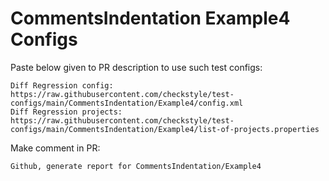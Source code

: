 # CommentsIndentation Example4 Configs
Paste below given to PR description to use such test configs:
```
Diff Regression config: https://raw.githubusercontent.com/checkstyle/test-configs/main/CommentsIndentation/Example4/config.xml
Diff Regression projects: https://raw.githubusercontent.com/checkstyle/test-configs/main/CommentsIndentation/Example4/list-of-projects.properties
```
Make comment in PR:
```
Github, generate report for CommentsIndentation/Example4
```

